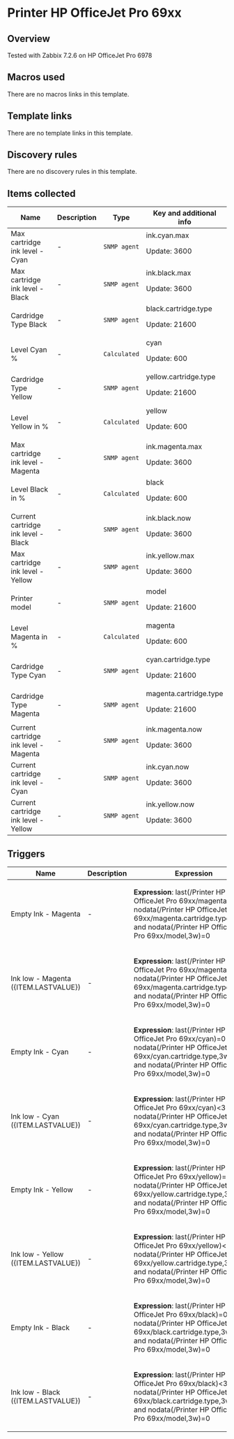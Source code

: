 # Printer HP OfficeJet Pro 69xx

## Overview

Tested with Zabbix 7.2.6 on HP OfficeJet Pro 6978



## Macros used

There are no macros links in this template.

## Template links

There are no template links in this template.

## Discovery rules

There are no discovery rules in this template.

## Items collected

|Name|Description|Type|Key and additional info|
|----|-----------|----|----|
|Max cartridge ink level - Cyan|<p>-</p>|`SNMP agent`|ink.cyan.max<p>Update: 3600</p>|
|Max cartridge ink level - Black|<p>-</p>|`SNMP agent`|ink.black.max<p>Update: 3600</p>|
|Cardridge Type Black|<p>-</p>|`SNMP agent`|black.cartridge.type<p>Update: 21600</p>|
|Level Cyan %|<p>-</p>|`Calculated`|cyan<p>Update: 600</p>|
|Cardridge Type Yellow|<p>-</p>|`SNMP agent`|yellow.cartridge.type<p>Update: 21600</p>|
|Level Yellow in %|<p>-</p>|`Calculated`|yellow<p>Update: 600</p>|
|Max cartridge ink level - Magenta|<p>-</p>|`SNMP agent`|ink.magenta.max<p>Update: 3600</p>|
|Level Black in %|<p>-</p>|`Calculated`|black<p>Update: 600</p>|
|Current cartridge ink level - Black|<p>-</p>|`SNMP agent`|ink.black.now<p>Update: 3600</p>|
|Max cartridge ink level - Yellow|<p>-</p>|`SNMP agent`|ink.yellow.max<p>Update: 3600</p>|
|Printer model|<p>-</p>|`SNMP agent`|model<p>Update: 21600</p>|
|Level Magenta in %|<p>-</p>|`Calculated`|magenta<p>Update: 600</p>|
|Cardridge Type Cyan|<p>-</p>|`SNMP agent`|cyan.cartridge.type<p>Update: 21600</p>|
|Cardridge Type Magenta|<p>-</p>|`SNMP agent`|magenta.cartridge.type<p>Update: 21600</p>|
|Current cartridge ink level - Magenta|<p>-</p>|`SNMP agent`|ink.magenta.now<p>Update: 3600</p>|
|Current cartridge ink level - Cyan|<p>-</p>|`SNMP agent`|ink.cyan.now<p>Update: 3600</p>|
|Current cartridge ink level - Yellow|<p>-</p>|`SNMP agent`|ink.yellow.now<p>Update: 3600</p>|


## Triggers


|Name|Description|Expression|Priority|
|----|-----------|----------|--------|
|Empty Ink - Magenta|<p>-</p>|<p>**Expression**: last(/Printer HP OfficeJet Pro 69xx/magenta)=0 and nodata(/Printer HP OfficeJet Pro 69xx/magenta.cartridge.type,3w)=0 and nodata(/Printer HP OfficeJet Pro 69xx/model,3w)=0</p>|high|
|Ink low - Magenta ({ITEM.LASTVALUE})|<p>-</p>|<p>**Expression**: last(/Printer HP OfficeJet Pro 69xx/magenta)<3 and nodata(/Printer HP OfficeJet Pro 69xx/magenta.cartridge.type,3w)=0 and nodata(/Printer HP OfficeJet Pro 69xx/model,3w)=0</p>|info|
|Empty Ink - Cyan|<p>-</p>|<p>**Expression**: last(/Printer HP OfficeJet Pro 69xx/cyan)=0 and nodata(/Printer HP OfficeJet Pro 69xx/cyan.cartridge.type,3w)=0 and nodata(/Printer HP OfficeJet Pro 69xx/model,3w)=0</p>|high|
|Ink low - Cyan ({ITEM.LASTVALUE})|<p>-</p>|<p>**Expression**: last(/Printer HP OfficeJet Pro 69xx/cyan)<3 and nodata(/Printer HP OfficeJet Pro 69xx/cyan.cartridge.type,3w)=0 and nodata(/Printer HP OfficeJet Pro 69xx/model,3w)=0</p>|info|
|Empty Ink - Yellow|<p>-</p>|<p>**Expression**: last(/Printer HP OfficeJet Pro 69xx/yellow)=0 and nodata(/Printer HP OfficeJet Pro 69xx/yellow.cartridge.type,3w)=0 and nodata(/Printer HP OfficeJet Pro 69xx/model,3w)=0</p>|high|
|Ink low - Yellow ({ITEM.LASTVALUE})|<p>-</p>|<p>**Expression**: last(/Printer HP OfficeJet Pro 69xx/yellow)<3 and nodata(/Printer HP OfficeJet Pro 69xx/yellow.cartridge.type,3w)=0 and nodata(/Printer HP OfficeJet Pro 69xx/model,3w)=0</p>|info|
|Empty Ink - Black|<p>-</p>|<p>**Expression**: last(/Printer HP OfficeJet Pro 69xx/black)=0 and nodata(/Printer HP OfficeJet Pro 69xx/black.cartridge.type,3w)=0 and nodata(/Printer HP OfficeJet Pro 69xx/model,3w)=0</p>|high|
|Ink low - Black ({ITEM.LASTVALUE})|<p>-</p>|<p>**Expression**: last(/Printer HP OfficeJet Pro 69xx/black)<3 and nodata(/Printer HP OfficeJet Pro 69xx/black.cartridge.type,3w)=0 and nodata(/Printer HP OfficeJet Pro 69xx/model,3w)=0</p>|info|
